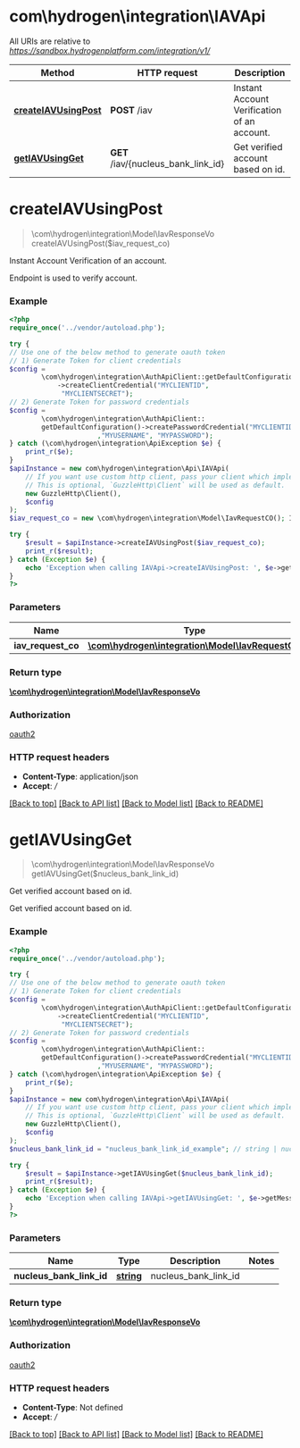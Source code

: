 # com\hydrogen\integration\IAVApi

All URIs are relative to *https://sandbox.hydrogenplatform.com/integration/v1/*

Method | HTTP request | Description
------------- | ------------- | -------------
[**createIAVUsingPost**](IAVApi.md#createIAVUsingPost) | **POST** /iav | Instant Account Verification of an account.
[**getIAVUsingGet**](IAVApi.md#getIAVUsingGet) | **GET** /iav/{nucleus_bank_link_id} | Get verified account based on id.


# **createIAVUsingPost**
> \com\hydrogen\integration\Model\IavResponseVo createIAVUsingPost($iav_request_co)

Instant Account Verification of an account.

Endpoint is used to verify account.

### Example
```php
<?php
require_once('../vendor/autoload.php');

try {
// Use one of the below method to generate oauth token
// 1) Generate Token for client credentials
$config =
        \com\hydrogen\integration\AuthApiClient::getDefaultConfiguration()
            ->createClientCredential("MYCLIENTID",
             "MYCLIENTSECRET");
// 2) Generate Token for password credentials
$config =
        \com\hydrogen\integration\AuthApiClient::
        getDefaultConfiguration()->createPasswordCredential("MYCLIENTID","MYCLIENTSECRET"
                      ,"MYUSERNAME", "MYPASSWORD");
} catch (\com\hydrogen\integration\ApiException $e) {
    print_r($e);
}
$apiInstance = new com\hydrogen\integration\Api\IAVApi(
    // If you want use custom http client, pass your client which implements `GuzzleHttp\ClientInterface`.
    // This is optional, `GuzzleHttp\Client` will be used as default.
    new GuzzleHttp\Client(),
    $config
);
$iav_request_co = new \com\hydrogen\integration\Model\IavRequestCO(); IavRequestCO

try {
    $result = $apiInstance->createIAVUsingPost($iav_request_co);
    print_r($result);
} catch (Exception $e) {
    echo 'Exception when calling IAVApi->createIAVUsingPost: ', $e->getMessage(), PHP_EOL;
}
?>
```

### Parameters

Name | Type | Description  | Notes
------------- | ------------- | ------------- | -------------
 **iav_request_co** | [**\com\hydrogen\integration\Model\IavRequestCO**](../Model/IavRequestCO.md)| iavRequestCO |

### Return type

[**\com\hydrogen\integration\Model\IavResponseVo**](../Model/IavResponseVo.md)

### Authorization

[oauth2](../../README.md#oauth2)

### HTTP request headers

 - **Content-Type**: application/json
 - **Accept**: */*

[[Back to top]](#) [[Back to API list]](../../README.md#documentation-for-api-endpoints) [[Back to Model list]](../../README.md#documentation-for-models) [[Back to README]](../../README.md)

# **getIAVUsingGet**
> \com\hydrogen\integration\Model\IavResponseVo getIAVUsingGet($nucleus_bank_link_id)

Get verified account based on id.

Get verified account based on id.

### Example
```php
<?php
require_once('../vendor/autoload.php');

try {
// Use one of the below method to generate oauth token
// 1) Generate Token for client credentials
$config =
        \com\hydrogen\integration\AuthApiClient::getDefaultConfiguration()
            ->createClientCredential("MYCLIENTID",
             "MYCLIENTSECRET");
// 2) Generate Token for password credentials
$config =
        \com\hydrogen\integration\AuthApiClient::
        getDefaultConfiguration()->createPasswordCredential("MYCLIENTID","MYCLIENTSECRET"
                      ,"MYUSERNAME", "MYPASSWORD");
} catch (\com\hydrogen\integration\ApiException $e) {
    print_r($e);
}
$apiInstance = new com\hydrogen\integration\Api\IAVApi(
    // If you want use custom http client, pass your client which implements `GuzzleHttp\ClientInterface`.
    // This is optional, `GuzzleHttp\Client` will be used as default.
    new GuzzleHttp\Client(),
    $config
);
$nucleus_bank_link_id = "nucleus_bank_link_id_example"; // string | nucleus_bank_link_id

try {
    $result = $apiInstance->getIAVUsingGet($nucleus_bank_link_id);
    print_r($result);
} catch (Exception $e) {
    echo 'Exception when calling IAVApi->getIAVUsingGet: ', $e->getMessage(), PHP_EOL;
}
?>
```

### Parameters

Name | Type | Description  | Notes
------------- | ------------- | ------------- | -------------
 **nucleus_bank_link_id** | [**string**](../Model/.md)| nucleus_bank_link_id |

### Return type

[**\com\hydrogen\integration\Model\IavResponseVo**](../Model/IavResponseVo.md)

### Authorization

[oauth2](../../README.md#oauth2)

### HTTP request headers

 - **Content-Type**: Not defined
 - **Accept**: */*

[[Back to top]](#) [[Back to API list]](../../README.md#documentation-for-api-endpoints) [[Back to Model list]](../../README.md#documentation-for-models) [[Back to README]](../../README.md)

